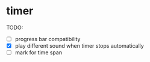# timer

TODO:

- [ ] progress bar compatibility
- [x] play different sound when timer stops automatically
- [ ] mark for time span